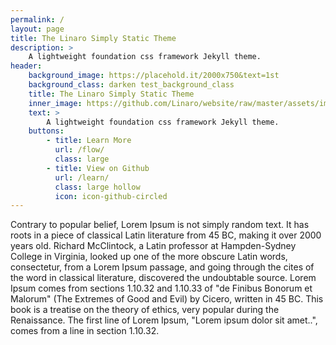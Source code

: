```yaml
---
permalink: /
layout: page
title: The Linaro Simply Static Theme
description: >
    A lightweight foundation css framework Jekyll theme.
header:
    background_image: https://placehold.it/2000x750&text=1st
    background_class: darken test_background_class
    title: The Linaro Simply Static Theme
    inner_image: https://github.com/Linaro/website/raw/master/assets/images/content/linaro-logo.png
    text: >
        A lightweight foundation css framework Jekyll theme.
    buttons:
        - title: Learn More
          url: /flow/
          class: large
        - title: View on Github
          url: /learn/
          class: large hollow
          icon: icon-github-circled
---
```

Contrary to popular belief, Lorem Ipsum is not simply random text. It has roots in a piece of classical Latin literature from 45 BC, making it over 2000 years old. Richard McClintock, a Latin professor at Hampden-Sydney College in Virginia, looked up one of the more obscure Latin words, consectetur, from a Lorem Ipsum passage, and going through the cites of the word in classical literature, discovered the undoubtable source. Lorem Ipsum comes from sections 1.10.32 and 1.10.33 of "de Finibus Bonorum et Malorum" (The Extremes of Good and Evil) by Cicero, written in 45 BC. This book is a treatise on the theory of ethics, very popular during the Renaissance. The first line of Lorem Ipsum, "Lorem ipsum dolor sit amet..", comes from a line in section 1.10.32.
